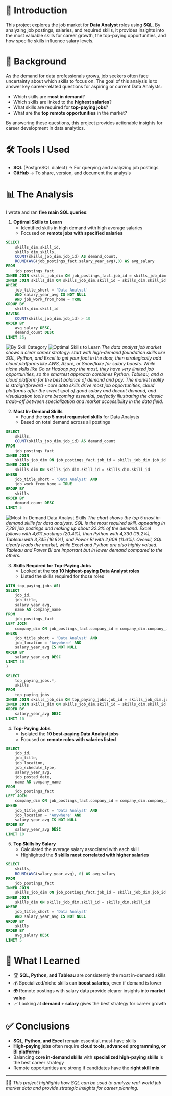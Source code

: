 # 📌 Introduction
This project explores the job market for **Data Analyst** roles using **SQL**. By analyzing job postings, salaries, and required skills, it provides insights into the most valuable skills for career growth, the top-paying opportunities, and how specific skills influence salary levels.

# 📖 Background
As the demand for data professionals grows, job seekers often face uncertainty about which skills to focus on. The goal of this analysis is to answer key career-related questions for aspiring or current Data Analysts:

-  Which skills are **most in demand**?  
-  Which skills are linked to the **highest salaries**?  
-  What skills are required for **top-paying jobs**?  
-  What are the **top remote opportunities** in the market?  

By answering these questions, this project provides actionable insights for career development in data analytics.
# 🛠️ Tools I Used
- **SQL** (PostgreSQL dialect) → For querying and analyzing job postings
- **GitHub** → To share, version, and document the analysis

# 📊 The Analysis
I wrote and ran **five main SQL queries**:  

1. **Optimal Skills to Learn**  
   - Identified skills in high demand with high average salaries  
   - Focused on **remote jobs with specified salaries**  
```sql
SELECT
    skills_dim.skill_id,
    skills_dim.skills,
    COUNT(skills_job_dim.job_id) AS demand_count,
    ROUND(AVG(job_postings_fact.salary_year_avg),0) AS avg_salary
FROM
    job_postings_fact
INNER JOIN skills_job_dim ON job_postings_fact.job_id = skills_job_dim.job_id
INNER JOIN skills_dim ON skills_job_dim.skill_id = skills_dim.skill_id
WHERE
    job_title_short = 'Data Analyst'
    AND salary_year_avg IS NOT NULL
    AND job_work_from_home = TRUE
GROUP BY
    skills_dim.skill_id
HAVING
    COUNT(skills_job_dim.job_id) > 10
ORDER BY
    avg_salary DESC,
    demand_count DESC
LIMIT 25;
```
![By Skill Category](assets/by_skills_category.png)
![Optimal Skills to Learn](assets/salary_vs_demand.png)
*The data analyst job market shows a clear career strategy: start with high-demand foundation skills like SQL, Python, and Excel to get your foot in the door, then strategically add cloud platforms like AWS, Azure, or Snowflake for salary boosts. While niche skills like Go or Hadoop pay the most, they have very limited job opportunities, so the smartest approach combines Python, Tableau, and a cloud platform for the best balance of demand and pay. The market reality is straightforward - core data skills drive most job opportunities, cloud platforms offer the sweet spot of good salary and decent demand, and visualization tools are becoming essential, perfectly illustrating the classic trade-off between specialization and market accessibility in the data field.*

2. **Most In-Demand Skills**  
   - Found the **top 5 most requested skills** for Data Analysts  
   - Based on total demand across all postings  
```sql
SELECT
    skills,
    COUNT(skills_job_dim.job_id) AS demand_count
FROM
    job_postings_fact
INNER JOIN
    skills_job_dim ON job_postings_fact.job_id = skills_job_dim.job_id
INNER JOIN
    skills_dim ON skills_job_dim.skill_id = skills_dim.skill_id
WHERE
    job_title_short = 'Data Analyst' AND
    job_work_from_home = TRUE
GROUP BY
    skills
ORDER BY   
    demand_count DESC
LIMIT 5
```
![Most In-Demand Data Analyst Skills](assets/most_in_demand_data_analyst_skills.png)
*The chart shows the top 5 most in-demand skills for data analysts. SQL is the most required skill, appearing in 7,291 job postings and making up about 32.3% of the demand. Excel follows with 4,611 postings (20.4%), then Python with 4,330 (19.2%), Tableau with 3,745 (16.6%), and Power BI with 2,609 (11.6%). Overall, SQL clearly leads the market, while Excel and Python are also highly valued. Tableau and Power BI are important but in lower demand compared to the others.*

3. **Skills Required for Top-Paying Jobs**  
   - Looked at the **top 10 highest-paying Data Analyst roles**  
   - Listed the skills required for those roles  
``` sql
WITH top_paying_jobs AS(
SELECT 
    job_id,
    job_title,
    salary_year_avg,
    name AS company_name
FROM
    job_postings_fact
LEFT JOIN 
    company_dim ON job_postings_fact.company_id = company_dim.company_id
WHERE
    job_title_short = 'Data Analyst' AND
    job_location = 'Anywhere' AND
    salary_year_avg IS NOT NULL
ORDER BY
    salary_year_avg DESC
LIMIT 10
)

SELECT 
    top_paying_jobs.*,
    skills
FROM
    top_paying_jobs
INNER JOIN skills_job_dim ON top_paying_jobs.job_id = skills_job_dim.job_id
INNER JOIN skills_dim ON skills_job_dim.skill_id = skills_dim.skill_id
ORDER BY
    salary_year_avg DESC
LIMIT 10
```

4. **Top-Paying Jobs**  
   - Isolated the **10 best-paying Data Analyst jobs**  
   - Focused on **remote roles with salaries listed**  
``` sql
SELECT 
    job_id,
    job_title,
    job_location,
    job_schedule_type,
    salary_year_avg,
    job_posted_date,
    name AS company_name
FROM
    job_postings_fact
LEFT JOIN 
    company_dim ON job_postings_fact.company_id = company_dim.company_id
WHERE
    job_title_short = 'Data Analyst' AND
    job_location = 'Anywhere' AND
    salary_year_avg IS NOT NULL
ORDER BY
    salary_year_avg DESC
LIMIT 10
```

5. **Top Skills by Salary**  
   - Calculated the average salary associated with each skill  
   - Highlighted the **5 skills most correlated with higher salaries**  
```sql
SELECT
    skills,
    ROUND(AVG(salary_year_avg), 0) AS avg_salary
FROM
    job_postings_fact
INNER JOIN
    skills_job_dim ON job_postings_fact.job_id = skills_job_dim.job_id
INNER JOIN
    skills_dim ON skills_job_dim.skill_id = skills_dim.skill_id
WHERE
    job_title_short = 'Data Analyst' 
    AND salary_year_avg IS NOT NULL
GROUP BY
    skills
ORDER BY   
    avg_salary DESC
LIMIT 5
```

# 🎯 What I Learned
- 🏆 **SQL, Python, and Tableau** are consistently the most in-demand skills  
- 💰 Specialized/niche skills can **boost salaries**, even if demand is lower  
- 🌍 Remote postings with salary data provide clearer insights into **market value**  
- 📈 Looking at **demand + salary** gives the best strategy for career growth  

# ✅ Conclusions
- **SQL, Python, and Excel** remain essential, must-have skills  
- **High-paying jobs** often require **cloud tools, advanced programming, or BI platforms**  
- Balancing **core in-demand skills** with **specialized high-paying skills** is the best career strategy  
- Remote opportunities are strong if candidates have the **right skill mix** 
---

👨‍💻 *This project highlights how SQL can be used to analyze real-world job market data and provide strategic insights for career planning.*  